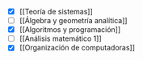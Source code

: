 - [x] [[Teoría de sistemas]]
- [ ] [[Álgebra y geometría analítica]]
- [x] [[Algoritmos y programación]]
- [ ] [[Análisis matemático 1]]
- [x] [[Organización de computadoras]]